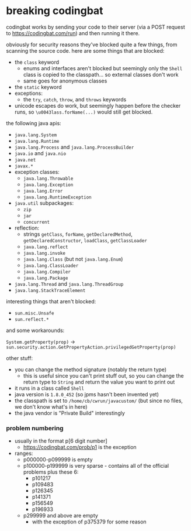 # breaking codingbat

codingbat works by sending your code to their server (via a POST request to https://codingbat.com/run) and then running it there.

obviously for security reasons they've blocked quite a few things, from scanning the source code.
here are some things that are blocked:
- the `class` keyword
  - enums and interfaces aren't blocked but seemingly only the `Shell` class is copied to the classpath... so external classes don't work
  - same goes for anonymous classes
- the `static` keyword
- exceptions:
  - the `try`, `catch`, `throw`, and `throws` keywords
- unicode escapes do work, but seemingly happen before the checker runs, so
  `\u0043lass.forName(...)` would still get blocked.

the following java apis:
- `java.lang.System`
- `java.lang.Runtime`
- `java.lang.Process` and `java.lang.ProcessBuilder`
- `java.io` and `java.nio`
- `java.net`
- `javax.*`
- exception classes:
  - `java.lang.Throwable`
  - `java.lang.Exception`
  - `java.lang.Error`
  - `java.lang.RuntimeException`
- `java.util` subpackages:
  - `zip`
  - `jar`
  - `concurrent`
- reflection:
  - strings `getClass`, `forName`, `getDeclaredMethod`, `getDeclaredConstructor`, `loadClass`,
    `getClassLoader`
  - `java.lang.reflect`
  - `java.lang.invoke`
  - `java.lang.Class` (but not `java.lang.Enum`)
  - `java.lang.ClassLoader`
  - `java.lang.Compiler`
  - `java.lang.Package`
- `java.lang.Thread` and `java.lang.ThreadGroup`
- `java.lang.StackTraceElement`

interesting things that aren't blocked:
- `sun.misc.Unsafe`
- `sun.reflect.*`

and some workarounds:

`System.getProperty(prop)` -> `sun.security.action.GetPropertyAction.privilegedGetProperty(prop)`

other stuff:

- you can change the method signature (notably the return type)
  - this is useful since you can't print stuff out, so you can change the return type to `String` and return the value you want to print out
- it runs in a class called `Shell`
- java version is `1.8.0_452` (so jpms hasn't been invented yet)
- the classpath is set to `/home/cb/cwrun/javacustom/` (but since no files, we don't know what's in here)
- the java vendor is "Private Build" interestingly

### problem numbering
- usually in the format p[6 digit number]
  - https://codingbat.com/prob/p1 is the exception
- ranges:
  - p000000-p099999 is empty
  - p100000-p199999 is very sparse - contains all of the official problems plus these 6:
    - p101217
    - p109483
    - p126345
    - p141371
    - p156549
    - p196933
  - p299999 and above are empty
    - with the exception of p375379 for some reason
